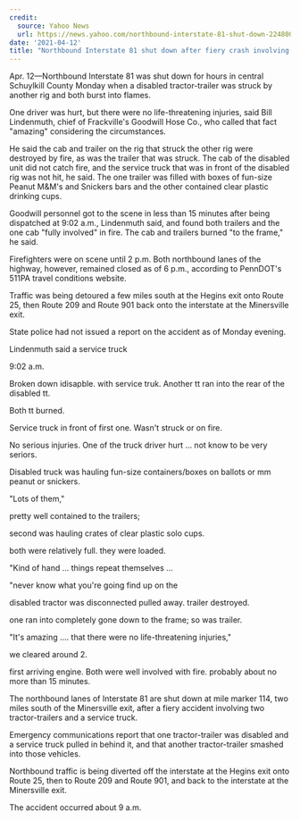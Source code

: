 ```yaml
---
credit:
  source: Yahoo News
  url: https://news.yahoo.com/northbound-interstate-81-shut-down-224800301.html
date: '2021-04-12'
title: "Northbound Interstate 81 shut down after fiery crash involving two tractor-trailers, service truck"
---
```

Apr. 12—Northbound Interstate 81 was shut down for hours in central Schuylkill County Monday when a disabled tractor-trailer was struck by another rig and both burst into flames.

One driver was hurt, but there were no life-threatening injuries, said Bill Lindenmuth, chief of Frackville's Goodwill Hose Co., who called that fact "amazing" considering the circumstances.

He said the cab and trailer on the rig that struck the other rig were destroyed by fire, as was the trailer that was struck. The cab of the disabled unit did not catch fire, and the service truck that was in front of the disabled rig was not hit, he said. The one trailer was filled with boxes of fun-size Peanut M&M's and Snickers bars and the other contained clear plastic drinking cups.

Goodwill personnel got to the scene in less than 15 minutes after being dispatched at 9:02 a.m., Lindenmuth said, and found both trailers and the one cab "fully involved" in fire. The cab and trailers burned "to the frame," he said.

Firefighters were on scene until 2 p.m. Both northbound lanes of the highway, however, remained closed as of 6 p.m., according to PennDOT's 511PA travel conditions website.

Traffic was being detoured a few miles south at the Hegins exit onto Route 25, then Route 209 and Route 901 back onto the interstate at the Minersville exit.

State police had not issued a report on the accident as of Monday evening.

Lindenmuth said a service truck

9:02 a.m.

Broken down idisapble. with service truk. Another tt ran into the rear of the disabled tt.

Both tt burned.

Service truck in front of first one. Wasn't struck or on fire.

No serious injuries. One of the truck driver hurt ... not know to be very seriors.

Disabled truck was hauling fun-size containers/boxes on ballots or mm peanut or snickers.

"Lots of them,"

pretty well contained to the trailers;

second was hauling crates of clear plastic solo cups.

both were relatively full. they were loaded.

"Kind of hand ... things repeat themselves ...

"never know what you're going find up on the

disabled tractor was disconnected pulled away. trailer destroyed.

one ran into completely gone down to the frame; so was trailer.

"It's amazing .... that there were no life-threatening injuries,"

we cleared around 2.

first arriving engine. Both were well involved with fire. probably about no more than 15 minutes.

The northbound lanes of Interstate 81 are shut down at mile marker 114, two miles south of the Minersville exit, after a fiery accident involving two tractor-trailers and a service truck.

Emergency communications report that one tractor-trailer was disabled and a service truck pulled in behind it, and that another tractor-trailer smashed into those vehicles.

Northbound traffic is being diverted off the interstate at the Hegins exit onto Route 25, then to Route 209 and Route 901, and back to the interstate at the Minersville exit.

The accident occurred about 9 a.m.
